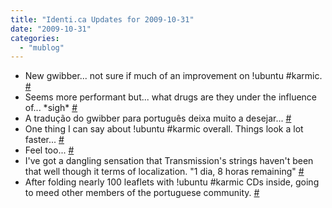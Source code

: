 ```yaml
---
title: "Identi.ca Updates for 2009-10-31"
date: "2009-10-31"
categories: 
  - "mublog"
---
```


- New gwibber... not sure if much of an improvement on !ubuntu #karmic. [#](http://identi.ca/notice/13363303)
- Seems more performant but... what drugs are they under the influence of... \*sigh\* [#](http://identi.ca/notice/13363413)
- A tradução do gwibber para português deixa muito a desejar... [#](http://identi.ca/notice/13364058)
- One thing I can say about !ubuntu #karmic overall. Things look a lot faster... [#](http://identi.ca/notice/13366672)
- Feel too... [#](http://identi.ca/notice/13366683)
- I've got a dangling sensation that Transmission's strings haven't been that well though it terms of localization. "1 dia, 8 horas remaining" [#](http://identi.ca/notice/13395289)
- After folding nearly 100 leaflets with !ubuntu #karmic CDs inside, going to meed other members of the portuguese community. [#](http://identi.ca/notice/13405265)
